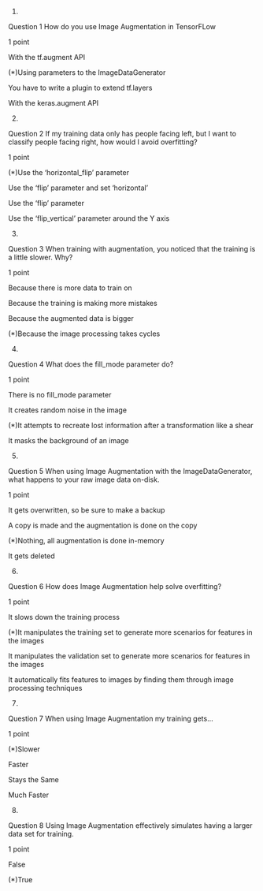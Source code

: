 1.
Question 1
How do you use Image Augmentation in TensorFLow

1 point

With the tf.augment API


(*)Using parameters to the ImageDataGenerator


You have to write a plugin to extend tf.layers


With the keras.augment API

2.
Question 2
If my training data only has people facing left, but I want to classify people facing right, how would I avoid overfitting?

1 point

(*)Use the ‘horizontal_flip’ parameter


Use the ‘flip’ parameter and set ‘horizontal’


Use the ‘flip’ parameter


Use the ‘flip_vertical’ parameter around the Y axis

3.
Question 3
When training with augmentation, you noticed that the training is a little slower. Why?

1 point

Because there is more data to train on


Because the training is making more mistakes


Because the augmented data is bigger


(*)Because the image processing takes cycles

4.
Question 4
What does the fill_mode parameter do?

1 point

There is no fill_mode parameter


It creates random noise in the image


(*)It attempts to recreate lost information after a transformation like a shear


It masks the background of an image

5.
Question 5
When using Image Augmentation with the ImageDataGenerator, what happens to your raw image data on-disk.

1 point

It gets overwritten, so be sure to make a backup


A copy is made and the augmentation is done on the copy


(*)Nothing, all augmentation is done in-memory


It gets deleted

6.
Question 6
How does Image Augmentation help solve overfitting?

1 point

It slows down the training process


(*)It manipulates the training set to generate more scenarios for features in the images


It manipulates the validation set to generate more scenarios for features in the images


It automatically fits features to images by finding them through image processing techniques

7.
Question 7
When using Image Augmentation my training gets...

1 point

(*)Slower


Faster


Stays the Same


Much Faster

8.
Question 8
Using Image Augmentation effectively simulates having a larger data set for training.

1 point

False


(*)True